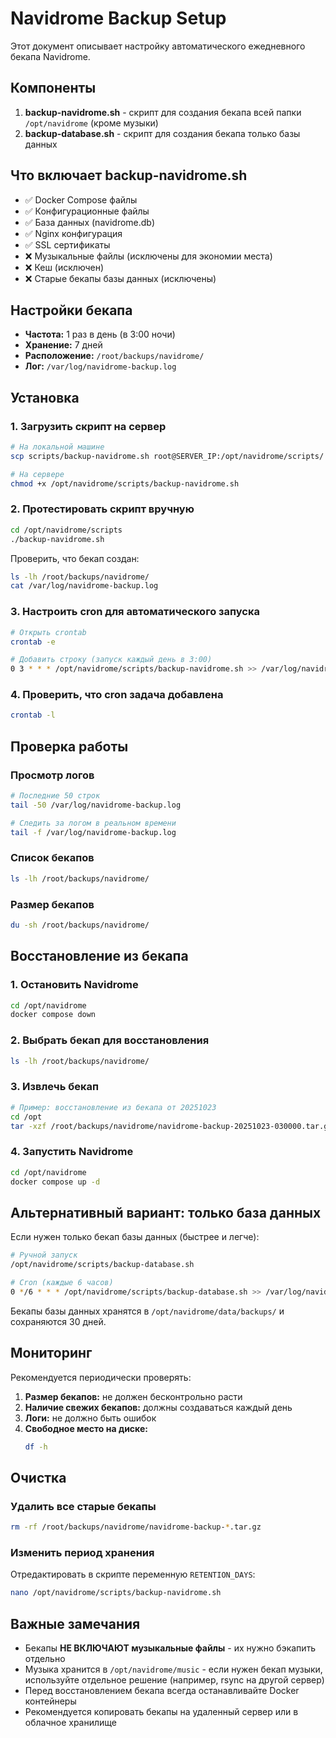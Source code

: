# Navidrome Backup Setup

Этот документ описывает настройку автоматического ежедневного бекапа Navidrome.

## Компоненты

1. **backup-navidrome.sh** - скрипт для создания бекапа всей папки `/opt/navidrome` (кроме музыки)
2. **backup-database.sh** - скрипт для создания бекапа только базы данных

## Что включает backup-navidrome.sh

- ✅ Docker Compose файлы
- ✅ Конфигурационные файлы
- ✅ База данных (navidrome.db)
- ✅ Nginx конфигурация
- ✅ SSL сертификаты
- ❌ Музыкальные файлы (исключены для экономии места)
- ❌ Кеш (исключен)
- ❌ Старые бекапы базы данных (исключены)

## Настройки бекапа

- **Частота:** 1 раз в день (в 3:00 ночи)
- **Хранение:** 7 дней
- **Расположение:** `/root/backups/navidrome/`
- **Лог:** `/var/log/navidrome-backup.log`

## Установка

### 1. Загрузить скрипт на сервер

```bash
# На локальной машине
scp scripts/backup-navidrome.sh root@SERVER_IP:/opt/navidrome/scripts/

# На сервере
chmod +x /opt/navidrome/scripts/backup-navidrome.sh
```

### 2. Протестировать скрипт вручную

```bash
cd /opt/navidrome/scripts
./backup-navidrome.sh
```

Проверить, что бекап создан:
```bash
ls -lh /root/backups/navidrome/
cat /var/log/navidrome-backup.log
```

### 3. Настроить cron для автоматического запуска

```bash
# Открыть crontab
crontab -e

# Добавить строку (запуск каждый день в 3:00)
0 3 * * * /opt/navidrome/scripts/backup-navidrome.sh >> /var/log/navidrome-backup.log 2>&1
```

### 4. Проверить, что cron задача добавлена

```bash
crontab -l
```

## Проверка работы

### Просмотр логов

```bash
# Последние 50 строк
tail -50 /var/log/navidrome-backup.log

# Следить за логом в реальном времени
tail -f /var/log/navidrome-backup.log
```

### Список бекапов

```bash
ls -lh /root/backups/navidrome/
```

### Размер бекапов

```bash
du -sh /root/backups/navidrome/
```

## Восстановление из бекапа

### 1. Остановить Navidrome

```bash
cd /opt/navidrome
docker compose down
```

### 2. Выбрать бекап для восстановления

```bash
ls -lh /root/backups/navidrome/
```

### 3. Извлечь бекап

```bash
# Пример: восстановление из бекапа от 20251023
cd /opt
tar -xzf /root/backups/navidrome/navidrome-backup-20251023-030000.tar.gz
```

### 4. Запустить Navidrome

```bash
cd /opt/navidrome
docker compose up -d
```

## Альтернативный вариант: только база данных

Если нужен только бекап базы данных (быстрее и легче):

```bash
# Ручной запуск
/opt/navidrome/scripts/backup-database.sh

# Cron (каждые 6 часов)
0 */6 * * * /opt/navidrome/scripts/backup-database.sh >> /var/log/navidrome-backup.log 2>&1
```

Бекапы базы данных хранятся в `/opt/navidrome/data/backups/` и сохраняются 30 дней.

## Мониторинг

Рекомендуется периодически проверять:

1. **Размер бекапов:** не должен бесконтрольно расти
2. **Наличие свежих бекапов:** должны создаваться каждый день
3. **Логи:** не должно быть ошибок
4. **Свободное место на диске:**
   ```bash
   df -h
   ```

## Очистка

### Удалить все старые бекапы

```bash
rm -rf /root/backups/navidrome/navidrome-backup-*.tar.gz
```

### Изменить период хранения

Отредактировать в скрипте переменную `RETENTION_DAYS`:
```bash
nano /opt/navidrome/scripts/backup-navidrome.sh
```

## Важные замечания

- Бекапы **НЕ ВКЛЮЧАЮТ музыкальные файлы** - их нужно бэкапить отдельно
- Музыка хранится в `/opt/navidrome/music` - если нужен бекап музыки, используйте отдельное решение (например, rsync на другой сервер)
- Перед восстановлением бекапа всегда останавливайте Docker контейнеры
- Рекомендуется копировать бекапы на удаленный сервер или в облачное хранилище

